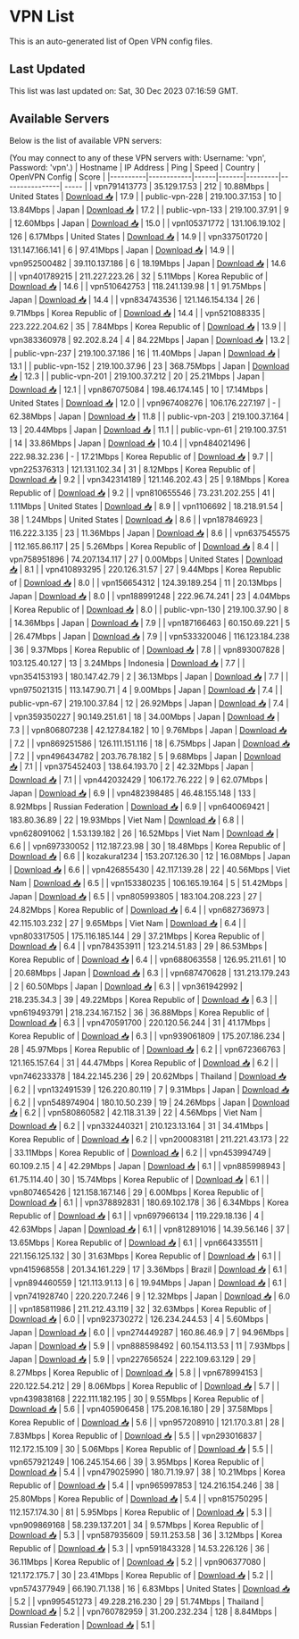 # VPN List

This is an auto-generated list of Open VPN config files.

## Last Updated

This list was last updated on: Sat, 30 Dec 2023 07:16:59 GMT.

## Available Servers

Below is the list of available VPN servers:

(You may connect to any of these VPN servers with: Username: 'vpn', Password: 'vpn'.)
| Hostname | IP Address | Ping | Speed | Country | OpenVPN Config | Score |
|----------|------------|------|-------|---------|----------------| ----- |
| vpn791413773 | 35.129.17.53 | 212 | 10.88Mbps | United States | [Download 📥](./configs/server_0_US.ovpn) | 17.9 |
| public-vpn-228 | 219.100.37.153 | 10 | 13.84Mbps | Japan | [Download 📥](./configs/server_1_JP.ovpn) | 17.2 |
| public-vpn-133 | 219.100.37.91 | 9 | 12.60Mbps | Japan | [Download 📥](./configs/server_2_JP.ovpn) | 15.0 |
| vpn105371772 | 131.106.19.102 | 126 | 6.17Mbps | United States | [Download 📥](./configs/server_3_US.ovpn) | 14.9 |
| vpn337501720 | 131.147.166.141 | 6 | 97.41Mbps | Japan | [Download 📥](./configs/server_4_JP.ovpn) | 14.9 |
| vpn952500482 | 39.110.137.186 | 6 | 18.19Mbps | Japan | [Download 📥](./configs/server_5_JP.ovpn) | 14.6 |
| vpn401789215 | 211.227.223.26 | 32 | 5.11Mbps | Korea Republic of | [Download 📥](./configs/server_6_KR.ovpn) | 14.6 |
| vpn510642753 | 118.241.139.98 | 1 | 91.75Mbps | Japan | [Download 📥](./configs/server_7_JP.ovpn) | 14.4 |
| vpn834743536 | 121.146.154.134 | 26 | 9.71Mbps | Korea Republic of | [Download 📥](./configs/server_8_KR.ovpn) | 14.4 |
| vpn521088335 | 223.222.204.62 | 35 | 7.84Mbps | Korea Republic of | [Download 📥](./configs/server_9_KR.ovpn) | 13.9 |
| vpn383360978 | 92.202.8.24 | 4 | 84.22Mbps | Japan | [Download 📥](./configs/server_10_JP.ovpn) | 13.2 |
| public-vpn-237 | 219.100.37.186 | 16 | 11.40Mbps | Japan | [Download 📥](./configs/server_11_JP.ovpn) | 13.1 |
| public-vpn-152 | 219.100.37.96 | 23 | 368.75Mbps | Japan | [Download 📥](./configs/server_12_JP.ovpn) | 12.3 |
| public-vpn-201 | 219.100.37.212 | 20 | 25.21Mbps | Japan | [Download 📥](./configs/server_13_JP.ovpn) | 12.1 |
| vpn867075084 | 198.46.174.145 | 10 | 17.14Mbps | United States | [Download 📥](./configs/server_14_US.ovpn) | 12.0 |
| vpn967408276 | 106.176.227.197 | - | 62.38Mbps | Japan | [Download 📥](./configs/server_15_JP.ovpn) | 11.8 |
| public-vpn-203 | 219.100.37.164 | 13 | 20.44Mbps | Japan | [Download 📥](./configs/server_16_JP.ovpn) | 11.1 |
| public-vpn-61 | 219.100.37.51 | 14 | 33.86Mbps | Japan | [Download 📥](./configs/server_17_JP.ovpn) | 10.4 |
| vpn484021496 | 222.98.32.236 | - | 17.21Mbps | Korea Republic of | [Download 📥](./configs/server_18_KR.ovpn) | 9.7 |
| vpn225376313 | 121.131.102.34 | 31 | 8.12Mbps | Korea Republic of | [Download 📥](./configs/server_19_KR.ovpn) | 9.2 |
| vpn342314189 | 121.146.202.43 | 25 | 9.18Mbps | Korea Republic of | [Download 📥](./configs/server_20_KR.ovpn) | 9.2 |
| vpn810655546 | 73.231.202.255 | 41 | 1.11Mbps | United States | [Download 📥](./configs/server_21_US.ovpn) | 8.9 |
| vpn1106692 | 18.218.91.54 | 38 | 1.24Mbps | United States | [Download 📥](./configs/server_22_US.ovpn) | 8.6 |
| vpn187846923 | 116.222.3.135 | 23 | 11.36Mbps | Japan | [Download 📥](./configs/server_23_JP.ovpn) | 8.6 |
| vpn637545575 | 112.165.86.117 | 25 | 5.26Mbps | Korea Republic of | [Download 📥](./configs/server_24_KR.ovpn) | 8.4 |
| vpn758951896 | 74.207.134.117 | 27 | 0.00Mbps | United States | [Download 📥](./configs/server_25_US.ovpn) | 8.1 |
| vpn410893295 | 220.126.31.57 | 27 | 9.44Mbps | Korea Republic of | [Download 📥](./configs/server_26_KR.ovpn) | 8.0 |
| vpn156654312 | 124.39.189.254 | 11 | 20.13Mbps | Japan | [Download 📥](./configs/server_27_JP.ovpn) | 8.0 |
| vpn188991248 | 222.96.74.241 | 23 | 4.04Mbps | Korea Republic of | [Download 📥](./configs/server_28_KR.ovpn) | 8.0 |
| public-vpn-130 | 219.100.37.90 | 8 | 14.36Mbps | Japan | [Download 📥](./configs/server_29_JP.ovpn) | 7.9 |
| vpn187166463 | 60.150.69.221 | 5 | 26.47Mbps | Japan | [Download 📥](./configs/server_30_JP.ovpn) | 7.9 |
| vpn533320046 | 116.123.184.238 | 36 | 9.37Mbps | Korea Republic of | [Download 📥](./configs/server_31_KR.ovpn) | 7.8 |
| vpn893007828 | 103.125.40.127 | 13 | 3.24Mbps | Indonesia | [Download 📥](./configs/server_32_ID.ovpn) | 7.7 |
| vpn354153193 | 180.147.42.79 | 2 | 36.13Mbps | Japan | [Download 📥](./configs/server_33_JP.ovpn) | 7.7 |
| vpn975021315 | 113.147.90.71 | 4 | 9.00Mbps | Japan | [Download 📥](./configs/server_34_JP.ovpn) | 7.4 |
| public-vpn-67 | 219.100.37.84 | 12 | 26.92Mbps | Japan | [Download 📥](./configs/server_35_JP.ovpn) | 7.4 |
| vpn359350227 | 90.149.251.61 | 18 | 34.00Mbps | Japan | [Download 📥](./configs/server_36_JP.ovpn) | 7.3 |
| vpn806807238 | 42.127.84.182 | 10 | 9.76Mbps | Japan | [Download 📥](./configs/server_37_JP.ovpn) | 7.2 |
| vpn869251586 | 126.111.151.116 | 18 | 6.75Mbps | Japan | [Download 📥](./configs/server_38_JP.ovpn) | 7.2 |
| vpn496434782 | 203.76.78.182 | 5 | 9.68Mbps | Japan | [Download 📥](./configs/server_39_JP.ovpn) | 7.1 |
| vpn375452403 | 138.64.193.70 | 2 | 42.32Mbps | Japan | [Download 📥](./configs/server_40_JP.ovpn) | 7.1 |
| vpn442032429 | 106.172.76.222 | 9 | 62.07Mbps | Japan | [Download 📥](./configs/server_41_JP.ovpn) | 6.9 |
| vpn482398485 | 46.48.155.148 | 133 | 8.92Mbps | Russian Federation | [Download 📥](./configs/server_42_RU.ovpn) | 6.9 |
| vpn640069421 | 183.80.36.89 | 22 | 19.93Mbps | Viet Nam | [Download 📥](./configs/server_43_VN.ovpn) | 6.8 |
| vpn628091062 | 1.53.139.182 | 26 | 16.52Mbps | Viet Nam | [Download 📥](./configs/server_44_VN.ovpn) | 6.6 |
| vpn697330052 | 112.187.23.98 | 30 | 18.48Mbps | Korea Republic of | [Download 📥](./configs/server_45_KR.ovpn) | 6.6 |
| kozakura1234 | 153.207.126.30 | 12 | 16.08Mbps | Japan | [Download 📥](./configs/server_46_JP.ovpn) | 6.6 |
| vpn426855430 | 42.117.139.28 | 22 | 40.56Mbps | Viet Nam | [Download 📥](./configs/server_47_VN.ovpn) | 6.5 |
| vpn153380235 | 106.165.19.164 | 5 | 51.42Mbps | Japan | [Download 📥](./configs/server_48_JP.ovpn) | 6.5 |
| vpn805993805 | 183.104.208.223 | 27 | 24.82Mbps | Korea Republic of | [Download 📥](./configs/server_49_KR.ovpn) | 6.4 |
| vpn682736973 | 42.115.103.232 | 27 | 9.65Mbps | Viet Nam | [Download 📥](./configs/server_50_VN.ovpn) | 6.4 |
| vpn803317505 | 175.116.185.144 | 29 | 37.21Mbps | Korea Republic of | [Download 📥](./configs/server_51_KR.ovpn) | 6.4 |
| vpn784353911 | 123.214.51.83 | 29 | 86.53Mbps | Korea Republic of | [Download 📥](./configs/server_52_KR.ovpn) | 6.4 |
| vpn688063558 | 126.95.211.61 | 10 | 20.68Mbps | Japan | [Download 📥](./configs/server_53_JP.ovpn) | 6.3 |
| vpn687470628 | 131.213.179.243 | 2 | 60.50Mbps | Japan | [Download 📥](./configs/server_54_JP.ovpn) | 6.3 |
| vpn361942992 | 218.235.34.3 | 39 | 49.22Mbps | Korea Republic of | [Download 📥](./configs/server_55_KR.ovpn) | 6.3 |
| vpn619493791 | 218.234.167.152 | 36 | 36.88Mbps | Korea Republic of | [Download 📥](./configs/server_56_KR.ovpn) | 6.3 |
| vpn470591700 | 220.120.56.244 | 31 | 41.17Mbps | Korea Republic of | [Download 📥](./configs/server_57_KR.ovpn) | 6.3 |
| vpn939061809 | 175.207.186.234 | 28 | 45.97Mbps | Korea Republic of | [Download 📥](./configs/server_58_KR.ovpn) | 6.2 |
| vpn672366763 | 121.165.157.64 | 31 | 44.47Mbps | Korea Republic of | [Download 📥](./configs/server_59_KR.ovpn) | 6.2 |
| vpn746233378 | 184.22.145.236 | 29 | 20.62Mbps | Thailand | [Download 📥](./configs/server_60_TH.ovpn) | 6.2 |
| vpn132491539 | 126.220.80.119 | 7 | 9.31Mbps | Japan | [Download 📥](./configs/server_61_JP.ovpn) | 6.2 |
| vpn548974904 | 180.10.50.239 | 19 | 24.26Mbps | Japan | [Download 📥](./configs/server_62_JP.ovpn) | 6.2 |
| vpn580860582 | 42.118.31.39 | 22 | 4.56Mbps | Viet Nam | [Download 📥](./configs/server_63_VN.ovpn) | 6.2 |
| vpn332440321 | 210.123.13.164 | 31 | 34.41Mbps | Korea Republic of | [Download 📥](./configs/server_64_KR.ovpn) | 6.2 |
| vpn200083181 | 211.221.43.173 | 22 | 33.11Mbps | Korea Republic of | [Download 📥](./configs/server_65_KR.ovpn) | 6.2 |
| vpn453994749 | 60.109.2.15 | 4 | 42.29Mbps | Japan | [Download 📥](./configs/server_66_JP.ovpn) | 6.1 |
| vpn885998943 | 61.75.114.40 | 30 | 15.74Mbps | Korea Republic of | [Download 📥](./configs/server_67_KR.ovpn) | 6.1 |
| vpn807465426 | 121.158.167.146 | 29 | 6.00Mbps | Korea Republic of | [Download 📥](./configs/server_68_KR.ovpn) | 6.1 |
| vpn378892831 | 180.69.102.178 | 36 | 6.34Mbps | Korea Republic of | [Download 📥](./configs/server_69_KR.ovpn) | 6.1 |
| vpn697966134 | 119.229.18.136 | 4 | 42.63Mbps | Japan | [Download 📥](./configs/server_70_JP.ovpn) | 6.1 |
| vpn812891016 | 14.39.56.146 | 37 | 13.65Mbps | Korea Republic of | [Download 📥](./configs/server_71_KR.ovpn) | 6.1 |
| vpn664335511 | 221.156.125.132 | 30 | 31.63Mbps | Korea Republic of | [Download 📥](./configs/server_72_KR.ovpn) | 6.1 |
| vpn415968558 | 201.34.161.229 | 17 | 3.36Mbps | Brazil | [Download 📥](./configs/server_73_BR.ovpn) | 6.1 |
| vpn894460559 | 121.113.91.13 | 6 | 19.94Mbps | Japan | [Download 📥](./configs/server_74_JP.ovpn) | 6.1 |
| vpn741928740 | 220.220.7.246 | 9 | 12.32Mbps | Japan | [Download 📥](./configs/server_75_JP.ovpn) | 6.0 |
| vpn185811986 | 211.212.43.119 | 32 | 32.63Mbps | Korea Republic of | [Download 📥](./configs/server_76_KR.ovpn) | 6.0 |
| vpn923730272 | 126.234.244.53 | 4 | 5.60Mbps | Japan | [Download 📥](./configs/server_77_JP.ovpn) | 6.0 |
| vpn274449287 | 160.86.46.9 | 7 | 94.96Mbps | Japan | [Download 📥](./configs/server_78_JP.ovpn) | 5.9 |
| vpn888598492 | 60.154.113.53 | 11 | 7.93Mbps | Japan | [Download 📥](./configs/server_79_JP.ovpn) | 5.9 |
| vpn227656524 | 222.109.63.129 | 29 | 8.27Mbps | Korea Republic of | [Download 📥](./configs/server_80_KR.ovpn) | 5.8 |
| vpn678994153 | 220.122.54.212 | 29 | 8.06Mbps | Korea Republic of | [Download 📥](./configs/server_81_KR.ovpn) | 5.7 |
| vpn439838168 | 222.111.182.195 | 30 | 9.55Mbps | Korea Republic of | [Download 📥](./configs/server_82_KR.ovpn) | 5.6 |
| vpn405906458 | 175.208.16.180 | 29 | 37.58Mbps | Korea Republic of | [Download 📥](./configs/server_83_KR.ovpn) | 5.6 |
| vpn957208910 | 121.170.3.81 | 28 | 7.83Mbps | Korea Republic of | [Download 📥](./configs/server_84_KR.ovpn) | 5.5 |
| vpn293016837 | 112.172.15.109 | 30 | 5.06Mbps | Korea Republic of | [Download 📥](./configs/server_85_KR.ovpn) | 5.5 |
| vpn657921249 | 106.245.154.66 | 39 | 3.95Mbps | Korea Republic of | [Download 📥](./configs/server_86_KR.ovpn) | 5.4 |
| vpn479025990 | 180.71.19.97 | 38 | 10.21Mbps | Korea Republic of | [Download 📥](./configs/server_87_KR.ovpn) | 5.4 |
| vpn965997853 | 124.216.154.246 | 38 | 25.80Mbps | Korea Republic of | [Download 📥](./configs/server_88_KR.ovpn) | 5.4 |
| vpn815750295 | 112.157.174.30 | 81 | 5.95Mbps | Korea Republic of | [Download 📥](./configs/server_89_KR.ovpn) | 5.3 |
| vpn909869168 | 58.239.137.201 | 34 | 9.57Mbps | Korea Republic of | [Download 📥](./configs/server_90_KR.ovpn) | 5.3 |
| vpn587935609 | 59.11.253.58 | 36 | 3.12Mbps | Korea Republic of | [Download 📥](./configs/server_91_KR.ovpn) | 5.3 |
| vpn591843328 | 14.53.226.126 | 36 | 36.11Mbps | Korea Republic of | [Download 📥](./configs/server_92_KR.ovpn) | 5.2 |
| vpn906377080 | 121.172.175.7 | 30 | 23.41Mbps | Korea Republic of | [Download 📥](./configs/server_93_KR.ovpn) | 5.2 |
| vpn574377949 | 66.190.71.138 | 16 | 6.83Mbps | United States | [Download 📥](./configs/server_94_US.ovpn) | 5.2 |
| vpn995451273 | 49.228.216.230 | 29 | 51.74Mbps | Thailand | [Download 📥](./configs/server_95_TH.ovpn) | 5.2 |
| vpn760782959 | 31.200.232.234 | 128 | 8.84Mbps | Russian Federation | [Download 📥](./configs/server_96_RU.ovpn) | 5.1 |
